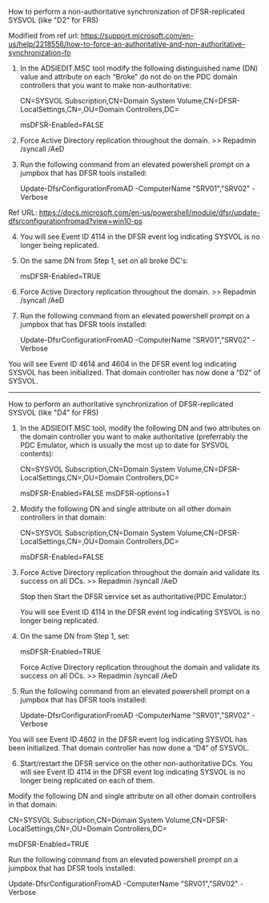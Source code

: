 How to perform a non-authoritative synchronization of DFSR-replicated SYSVOL (like "D2" for FRS)

Modified from ref url: https://support.microsoft.com/en-us/help/2218556/how-to-force-an-authoritative-and-non-authoritative-synchronization-fo

1. In the ADSIEDIT.MSC tool modify the following distinguished name (DN) value and attribute on each "Broke" do not do on the PDC domain controllers that you want to make non-authoritative:

   CN=SYSVOL Subscription,CN=Domain System Volume,CN=DFSR-LocalSettings,CN=<the server name>,OU=Domain Controllers,DC=<domain>

   msDFSR-Enabled=FALSE

2. Force Active Directory replication throughout the domain. >> Repadmin /syncall /AeD 

3. Run the following command from an elevated powershell prompt on a jumpbox that has DFSR tools installed:

   Update-DfsrConfigurationFromAD -ComputerName "SRV01","SRV02" -Verbose

Ref URL: https://docs.microsoft.com/en-us/powershell/module/dfsr/update-dfsrconfigurationfromad?view=win10-ps

4. You will see Event ID 4114 in the DFSR event log indicating SYSVOL is no longer being replicated.

5. On the same DN from Step 1, set on all broke DC's:

   msDFSR-Enabled=TRUE

6. Force Active Directory replication throughout the domain. >> Repadmin /syncall /AeD 


7. Run the following command from an elevated powershell prompt on a jumpbox that has DFSR tools installed:

   Update-DfsrConfigurationFromAD -ComputerName "SRV01","SRV02" -Verbose

You will see Event ID 4614 and 4604 in the DFSR event log indicating SYSVOL has been initialized. That domain controller has now done a “D2” of SYSVOL.

-----------------------------------------------------------------------------------------------------------------------------------------------------------

How to perform an authoritative synchronization of DFSR-replicated SYSVOL (like "D4" for FRS)

1. In the ADSIEDIT.MSC tool, modify the following DN and two attributes on the domain controller you want to make authoritative (preferrably the PDC Emulator, which is usually the most up to date for SYSVOL contents):

   CN=SYSVOL Subscription,CN=Domain System Volume,CN=DFSR-LocalSettings,CN=<the server name>,OU=Domain Controllers,DC=<domain>

    msDFSR-Enabled=FALSE
    msDFSR-options=1

2. Modify the following DN and single attribute on all other domain controllers in that domain:

   CN=SYSVOL Subscription,CN=Domain System Volume,CN=DFSR-LocalSettings,CN=<each other server name>,OU=Domain Controllers,DC=<domain>

   msDFSR-Enabled=FALSE

3. Force Active Directory replication throughout the domain and validate its success on all DCs. >> Repadmin /syncall /AeD

   Stop then Start the DFSR service set as authoritative(PDC Emulator:)

    You will see Event ID 4114 in the DFSR event log indicating SYSVOL is no longer being replicated.

4. On the same DN from Step 1, set:

   msDFSR-Enabled=TRUE

   Force Active Directory replication throughout the domain and validate its success on all DCs. >> Repadmin /syncall /AeD

5. Run the following command from an elevated powershell prompt on a jumpbox that has DFSR tools installed:

   Update-DfsrConfigurationFromAD -ComputerName "SRV01","SRV02" -Verbose

You will see Event ID 4602 in the DFSR event log indicating SYSVOL has been initialized. That domain controller has now done a “D4” of SYSVOL.

6. Start/restart the DFSR service on the other non-authoritative DCs. You will see Event ID 4114 in the DFSR event log indicating SYSVOL is no longer being replicated on each of them.

Modify the following DN and single attribute on all other domain controllers in that domain:

CN=SYSVOL Subscription,CN=Domain System Volume,CN=DFSR-LocalSettings,CN=<each other server name>,OU=Domain Controllers,DC=<domain>

msDFSR-Enabled=TRUE

Run the following command from an elevated powershell prompt on a jumpbox that has DFSR tools installed:

   Update-DfsrConfigurationFromAD -ComputerName "SRV01","SRV02" -Verbose
